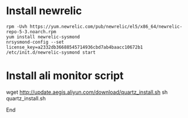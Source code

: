 Install newrelic
===============

    rpm -Uvh https://yum.newrelic.com/pub/newrelic/el5/x86_64/newrelic-repo-5-3.noarch.rpm
    yum install newrelic-sysmond
    nrsysmond-config --set license_key=a2332db36688545714936cbd7ab4baacc10672b1
    /etc/init.d/newrelic-sysmond start


Install ali monitor script
===========================
   
   wget http://update.aegis.aliyun.com/download/quartz_install.sh
   sh quartz_install.sh

End
